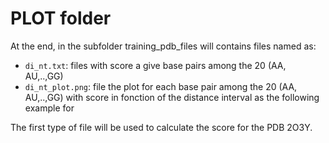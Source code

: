 # PLOT folder

At the end, in the subfolder training_pdb_files will contains files named as:
- `di_nt.txt`: files with score a give base pairs among the 20 (AA, AU,..,GG)
- `di_nt_plot.png`: file the plot for each base pair among the 20 (AA, AU,..,GG) with score in fonction of the distance interval as the following example for 

  


The first type of file will be used to calculate the score for the PDB 2O3Y.

